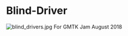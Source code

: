 # Blind-Driver
![blind_drivers.jpg](http://lh4.ggpht.com/_n2EFqVE4kos/TDOZjdCPdxI/AAAAAAAAAxU/gyVyqEOFwG0/blind_drivers.jpg)
For GMTK Jam August 2018
